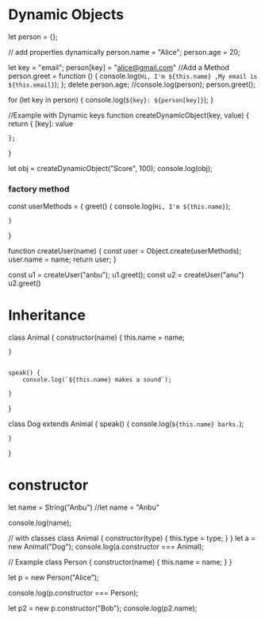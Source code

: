 # Dynamic Objects
let person = {};

// add properties dynamically
person.name = "Alice";
person.age = 20;

let key = "email";
person[key] = "alice@gmail.com"
//Add a Method
person.greet = function () {
  console.log(`Hi, I'm ${this.name} ,My email is  ${this.email}`);
};
delete person.age;
//console.log(person);
person.greet();

for (let key in person) {
  console.log(`${key}: ${person[key]}`);
}

//Example with Dynamic keys 
function createDynamicObject(key, value) {
    return {
        [key]: value

    };

}

let obj = createDynamicObject("Score", 100);
console.log(obj);

###  factory method 
const userMethods = {
    greet() {
        console.log(`Hi, I'm ${this.name}`);
        
    }
}

function createUser(name) {
    const user = Object.create(userMethods);
    user.name = name;
    return user;
}

const u1 = createUser("anbu");
u1.greet();
const u2 = createUser("anu")
u2.greet()

# Inheritance 
class Animal {
    constructor(name) {
        this.name = name;
    
    }


    speak() {
        console.log(`${this.name} makes a sound`);
    
    }
}

class Dog extends Animal {
    speak() {
        console.log(`${this.name} barks.`);
        
    }
}

# constructor
let name = String("Anbu")
//let name = "Anbu"

console.log(name);

// with classes 
class Animal {
    constructor(type) {
        this.type = type;
    }
}
let a = new Animal("Dog");
console.log(a.constructor === Animal);


// Example 
class Person {
    constructor(name) {
        this.name = name;
    }
}

let p = new Person("Alice");

console.log(p.constructor === Person); 

let p2 = new p.constructor("Bob");
console.log(p2.name);

